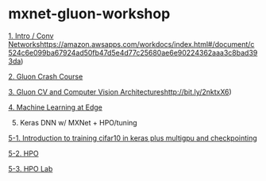 # mxnet-gluon-workshop

[1. Intro / Conv Networks]([)https://amazon.awsapps.com/workdocs/index.html#/document/c524c6e099ba67924ad50fb47d5e4d77c25680ae6e90224362aaa3c8bad393da)

[2. Gluon Crash Course](https://github.com/thomelane/DeepLearningWithMXNetGluon/tree/6659688968247c4482a421a5e67cad71bc5bca0d)

[3. Gluon CV and Computer Vision Architectures]([)http://bit.ly/2nktxX6)

[4. Machine Learning at Edge](https://amazon.awsapps.com/workdocs/index.html#/document/f1d7f336df23dd153546cc371e03a95804da4cd94caceac44270a4778282b2a6)

5. Keras DNN w/ MXNet + HPO/tuning

[5-1. Introduction to training cifar10 in keras plus multigpu and checkpointing](https://github.com/cyrusmvahid/GluonBootcamp/tree/master/labs/Keras)

[5-2. HPO](https://amazon.awsapps.com/workdocs/index.html#/document/44da31fce3a83e62ecbe592e70ee31e5c56f686f7b056277c3ec36eddd79f539)

[5-3. HPO Lab](https://github.com/cyrusmvahid/GluonBootcamp/tree/master/labs/sagemaker_hyperparam)

